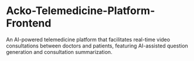 # Acko-Telemedicine-Platform-Frontend
An AI-powered telemedicine platform that facilitates real-time video consultations between doctors and patients, featuring AI-assisted question generation and consultation summarization.
